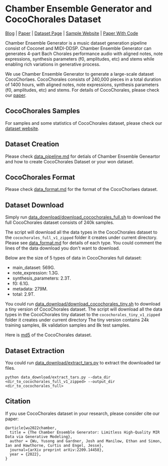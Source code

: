 # Chamber Ensemble Generator and CocoChorales Dataset

[Blog](https://magenta-staging.tensorflow.org/ceg-and-cocochorales) | [Paper](http://arxiv.org/abs/2209.14458) | [Dataset Page](https://magenta.tensorflow.org/datasets/cocochorales) | [Sample Website](https://lukewys.github.io/cocochorales/) | [Paper With Code](https://paperswithcode.com/dataset/cocochorales)

Chamber Ensemble Generator is a music dataset generation pipeline consist of Coconet and MIDI-DDSP. Chamber Ensemble Generator can generates 4-part Bach Chorales performance audio with aligned notes, note expressions, synthesis parameters (f0, amplitudes, etc) and stems while enabling rich variations in generative process.

We use Chamber Ensemble Generator to generate a large-scale dataset CocoChorlaes. CocoChorales consists of 240,000 pieces in a total duration of 1400 hours, with aligned notes, note expressions, synthesis parameters (f0, amplitudes, etc) and stems. For details of CocoChorales, please check our [paper](https://www.mlasworkshop.com/_files/ugd/35b7d8_ff9e5682cbbe44338b3f1154541ae45f.pdf). 



## CocoChorales Samples

For samples and some statistics of CocoChorales dataset, please check our [dataset website](https://chamber-ensemble-generator.github.io/).



## Dataset Creation

Please check [data_pipeline.md](data_pipeline.md) for detials of Chamber Ensemble Geneartor and how to create CocoChorales Dataset or your won dataset.



## CocoChorales Format

Please check [data_format.md](data_format.md) for the format of the CocoChorlaes dataset.

## Dataset Download

Simply run [data_download/download_cocochorales_full.sh](data_download/download_cocochorales_full.sh) to download the full CocoChorales dataset consists of 240k samples.

The script will download all the data types in the CocoChorales dataset to the `cocochorales_full_v1_zipped` folder it creates under current directory. 
Please see [data_format.md](data_format.md) for details of each type. You could comment the lines of the data download you don't want to download.

Below are the size of 5 types of data in CocoChorales full dataset:
 - main_dataset: 569G.
 - note_expression: 1.3G.
 - synthesis_parameters: 2.3T.
 - f0: 6.1G.
 - metadata: 279M.
 - total: 2.9T.

You could run [data_download/download_cocochorales_tiny.sh](data_download/download_cocochorales_tiny.sh) to download a tiny version of CocoChorales dataset. 
The script will download all the data types in the CocoChorales tiny dataset to the `cocochorales_tiny_v1_zipped` folder it creates under current directory
The tiny version contains 24k training samples, 8k validation samples and 8k test samples.

Here is [md5](https://storage.googleapis.com/magentadata/datasets/cocochorales/cocochorales_full_v1_zipped/cocochorales_md5s.txt) of the CocoChorales dataset.

## Dataset Extraction
You could run [data_download/extract_tars.py](data_download/extract_tars.py) to extract the downloaded tar files.
```
python data_download/extract_tars.py --data_dir <dir_to_cocochorales_full_v1_zipped> --output_dir <dir_to_cocochorales_full>
```

## Citation
If you use CocoChorales dataset in your research, please consider cite our paper:
```
@article{wu2022chamber,
  title = {The Chamber Ensemble Generator: Limitless High-Quality MIR Data via Generative Modeling},
  author = {Wu, Yusong and Gardner, Josh and Manilow, Ethan and Simon, Ian and Hawthorne, Curtis and Engel, Jesse},
  journal={arXiv preprint arXiv:2209.14458},
  year = {2022},
}
```


